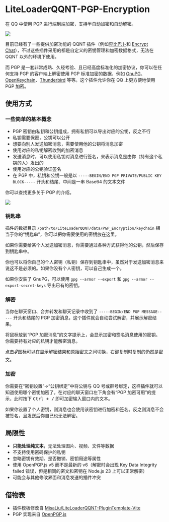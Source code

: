 # LiteLoaderQQNT-PGP-Encryption

在 QQ 中使用 PGP 进行端到端加密，支持半自动加密和自动解密。

![](https://p.sda1.dev/20/46239ec68b0c24bb19a5a65d0d80ea1c)

目前已经有了一些提供加密功能的 QQNT 插件（例如[歪比巴卜](https://github.com/yuyumoko/LiteLoaderQQNT-Plugin-Eencode)和 [Encrypt Chat](https://github.com/WJZ-P/LiteLoaderQQNT-Encrypt-Chat)），不过这些插件采用的都是自定义的密钥管理和加密数据格式，无法在 QQNT 以外的环境下使用。

而 PGP 是一套非常成熟、久经考验、且已经高度标准化的加密协议，你可以在任何支持 PGP 的客户端上解密使用 PGP 标准加密的数据，例如 [GnuPG](https://gnupg.org/)、[OpenKeychain](https://www.openkeychain.org/)、[Thunderbird](https://www.thunderbird.net/) 等等。这个插件允许你在 QQ 上更方便地使用 PGP 加密。

## 使用方式

### 一些简单的基本概念

* PGP 密钥由私钥和公钥组成，拥有私钥可以导出对应的公钥，反之不行
* 私钥需要保密，公钥可以公开
* 想要向别人发送加密消息，需要使用他的公钥将消息加密
* 使用对应的私钥解密收到的加密消息
* 发送消息时，可以使用私钥对消息进行签名，来表示消息是由你（持有这个私钥的人）发出的
* 使用对应的公钥验证签名
* 在 PGP 中，私钥和公钥一般是以 `-----BEGIN/END PGP PRIVATE/PUBLIC KEY BLOCK-----` 开头和结尾、中间是一串 Base64 的文本文件

你可以查找更多关于 PGP 的介绍。

![](https://p.sda1.dev/20/7bee6e77e0c5273da705aa30ffe9bb03)

### 钥匙串

插件的数据目录 `/path/to/LiteLoaderQQNT/data/PGP_Encryption/keychain` 相当于你的“钥匙串”，你可以把你需要使用的密钥放在这里。

如果你需要给某个人发送加密消息，你需要通过各种方式获得他的公钥，然后保存到钥匙串中。

你也可以将你自己的个人密钥（私钥）保存到钥匙串中，虽然对于发送加密消息来说这不是必须的。如果你没有个人密钥，可以自己生成一个。

如果你安装了 GnuPG，可以使用 `gpg --armor --export` 和 `gpg --armor --export-secret-keys` 导出已有的密钥。

### 解密

当你在聊天窗口、合并转发和聊天记录中收到了 `-----BEGIN/END PGP MESSAGE-----` 开头和结尾的 PGP 加密消息，这个插件就会自动尝试解密，并展示解密结果。

将鼠标放到“PGP 加密消息”的文字提示上，会显示加密和签名消息使用的密钥。你需要持有对应的私钥才能解密消息。

点击🔓图标可以在显示解密结果和原始密文之间切换，右键复制时复制的仍然是密文。

### 加密

你需要在“密钥设置”→“公钥绑定”中将公钥与 QQ 号或群号绑定，这样插件就可以知道使用哪个密钥加密了。在对应的聊天窗口左下角会有“PGP 加密可用”的提示，此时按下 <kbd>Ctrl + /</kbd> 即可加密输入窗口内的文本。

如果你设置了个人密钥，则消息也会使用该密钥进行加密和签名。反之则消息不会被签名，且发送后你自己也无法解密。

## 局限性

* **只能处理纯文本**，无法处理图片、视频、文件等数据
* 不支持使用密码保护的私钥
* 忽略密钥有效期、是否撤销、密钥用途等属性
* 使用 OpenPGP.js v5 而不是最新的 v6（解密时会出现 Key Data Integrity failed 错误，但是相同的密文和密钥在 Node.js 23 上可以正常解密）
* 可能会与其他修改界面和消息发送的插件冲突

## 借物表

* 插件模板修改自 [MisaLiu/LiteLoaderQQNT-PluginTemplate-Vite](https://github.com/MisaLiu/LiteLoaderQQNT-PluginTemplate-Vite)
* PGP 实现来自 [OpenPGP.js](https://openpgpjs.org/)

